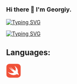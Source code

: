 ### Hi there 👋 I'm Georgiy.

[![Typing SVG](https://readme-typing-svg.herokuapp.com?font=Tiro+Devanagari+Marathi&color=B3E8E5&multiline=true&lines=I'm+studying+SWIFT)](https://git.io/typing-svg)

[![Typing SVG](https://readme-typing-svg.herokuapp.com?font=Tiro+Devanagari+Marathi&color=3BACB6&multiline=true&lines=I+want+to+become+a+Junior+iOS+Developer)](https://git.io/typing-svg)

## Languages:
<div>
  <img src="https://github.com/devicons/devicon/blob/master/icons/swift/swift-original.svg" title="Swift" alt="Swift" width="40" height="40"/>&nbsp;
</div>


<!--
**georg1856/georg1856** is a ✨ _special_ ✨ repository because its `README.md` (this file) appears on your GitHub profile.

Here are some ideas to get you started:

- 🔭 I’m currently working on ...
- 🌱 I’m currently learning ...
- 👯 I’m looking to collaborate on ...
- 🤔 I’m looking for help with ...
- 💬 Ask me about ...
- 📫 How to reach me: ...
- 😄 Pronouns: ...
- ⚡ Fun fact: ...
-->
